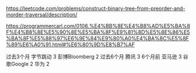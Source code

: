 https://leetcode.com/problems/construct-binary-tree-from-preorder-and-inorder-traversal/description/


https://programmercarl.com/0106.%E4%BB%8E%E4%B8%AD%E5%BA%8F%E4%B8%8E%E5%90%8E%E5%BA%8F%E9%81%8D%E5%8E%86%E5%BA%8F%E5%88%97%E6%9E%84%E9%80%A0%E4%BA%8C%E5%8F%89%E6%A0%91.html#%E6%80%9D%E8%B7%AF


过去3个月
字节跳动
3
彭博Bloomberg
2
过去6个月
腾讯
3
6个月前
亚马逊
3
谷歌Google
2
华为
2

